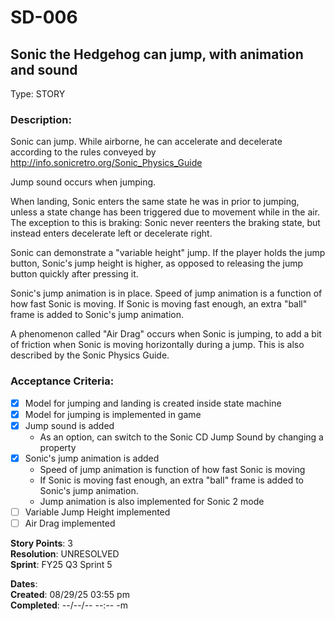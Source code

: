 # SD-006
## Sonic the Hedgehog can jump, with animation and sound

Type: STORY

### Description:
Sonic can jump.
While airborne, he can accelerate and decelerate according to the rules conveyed by
http://info.sonicretro.org/Sonic_Physics_Guide

Jump sound occurs when jumping.

When landing, Sonic enters the same state he was in prior to jumping, unless a state change has been triggered due to movement while in the air.
The exception to this is braking: Sonic never reenters the braking state, but instead enters decelerate left or decelerate right.

Sonic can demonstrate a "variable height" jump. If the player holds the jump button, Sonic's jump height is higher, as opposed to releasing the jump button quickly after pressing it.

Sonic's jump animation is in place. Speed of jump animation is a function of how fast Sonic is moving.
If Sonic is moving fast enough, an extra "ball" frame is added to Sonic's jump animation.

A phenomenon called "Air Drag" occurs when Sonic is jumping, to add a bit of friction when Sonic is moving horizontally during a jump.
This is also described by the Sonic Physics Guide.

### Acceptance Criteria: 
- [X] Model for jumping and landing is created inside state machine
- [X] Model for jumping is implemented in game
- [X] Jump sound is added
    - As an option, can switch to the Sonic CD Jump Sound by changing a property
- [X] Sonic's jump animation is added
    - Speed of jump animation is function of how fast Sonic is moving
    - If Sonic is moving fast enough, an extra "ball" frame is added to Sonic's jump animation.
    - Jump animation is also implemented for Sonic 2 mode
- [ ] Variable Jump Height implemented
- [ ] Air Drag implemented

**Story Points**: 3<br />
**Resolution**: UNRESOLVED<br />
**Sprint**: FY25 Q3 Sprint 5<br />

**Dates**:<br />
	**Created**:   08/29/25 03:55 pm<br />
	**Completed**: --/--/-- --:-- -m<br />

